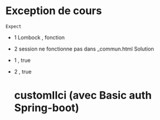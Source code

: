 # Exception de cours
    Expect
- 1 Lombock , fonction
- 2 session ne fonctionne pas
dans _commun.html
  Solution 
- 1 , true
- 2 , true

    # customIlci (avec Basic auth Spring-boot)
